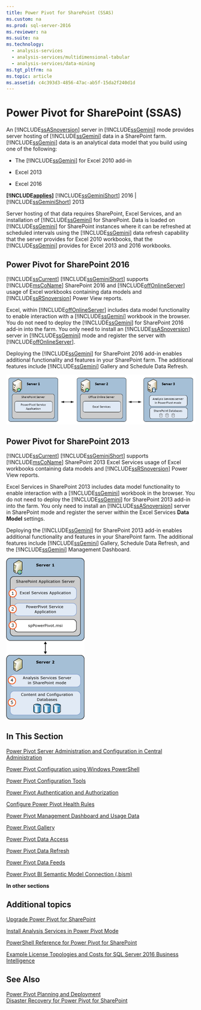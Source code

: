 ```yaml
---
title: Power Pivot for SharePoint (SSAS)
ms.custom: na
ms.prod: sql-server-2016
ms.reviewer: na
ms.suite: na
ms.technology: 
  - analysis-services
  - analysis-services/multidimensional-tabular
  - analysis-services/data-mining
ms.tgt_pltfrm: na
ms.topic: article
ms.assetid: c4c393d3-4856-47ac-ab5f-15da2f240d1d
---
```

# Power Pivot for SharePoint (SSAS)
  An [!INCLUDE[ssASnoversion](../../Token\Other/ssASnoversion_md.md)] server in [!INCLUDE[ssGemini](../../Token\Other/ssGemini_md.md)] mode provides server hosting of [!INCLUDE[ssGemini](../../Token\Other/ssGemini_md.md)] data in a SharePoint farm. [!INCLUDE[ssGemini](../../Token\Other/ssGemini_md.md)] data is an analytical data model that you build using one of the following:  
  
-   The [!INCLUDE[ssGemini](../../Token\Other/ssGemini_md.md)] for Excel 2010 add\-in  
  
-   Excel 2013  
  
-   Excel 2016  
  
 **[!INCLUDE[applies](../../Token\Other/applies_md.md)]**  [!INCLUDE[ssGeminiShort](../../Token\Other/ssGeminiShort_md.md)] 2016 | [!INCLUDE[ssGeminiShort](../../Token\Other/ssGeminiShort_md.md)] 2013  
  
 Server hosting of that data requires SharePoint, Excel Services, and an installation of [!INCLUDE[ssGemini](../../Token\Other/ssGemini_md.md)] for SharePoint. Data is loaded on [!INCLUDE[ssGemini](../../Token\Other/ssGemini_md.md)] for SharePoint instances where it can be refreshed at scheduled intervals using the [!INCLUDE[ssGemini](../../Token\Other/ssGemini_md.md)] data refresh capability that the server provides for Excel 2010 workbooks, that the [!INCLUDE[ssGemini](../../Token\Other/ssGemini_md.md)] provides for Excel 2013 and 2016 workbooks.  
  
## Power Pivot for SharePoint 2016  
 [!INCLUDE[ssCurrent](../../Token\Other/ssCurrent_md.md)] [!INCLUDE[ssGeminiShort](../../Token\Other/ssGeminiShort_md.md)] supports [!INCLUDE[msCoName](../../Token\Other/msCoName_md.md)] SharePoint 2016 and [!INCLUDE[offOnlineServer](../../Token\Other/offOnlineServer_md.md)] usage of Excel workbooks containing data models and [!INCLUDE[ssRSnoversion](../../Token\Other/ssRSnoversion_md.md)] Power View reports.  
  
 Excel, within [!INCLUDE[offOnlineServer](../../Token\Other/offOnlineServer_md.md)] includes data model functionality to enable interaction with a [!INCLUDE[ssGemini](../../Token\Other/ssGemini_md.md)] workbook in the browser. You do not need to deploy the [!INCLUDE[ssGemini](../../Token\Other/ssGemini_md.md)] for SharePoint 2016 add\-in into the farm. You only need to install an [!INCLUDE[ssASnoversion](../../Token\Other/ssASnoversion_md.md)] server in [!INCLUDE[ssGemini](../../Token\Other/ssGemini_md.md)] mode and register the server with [!INCLUDE[offOnlineServer](../../Token\Other/offOnlineServer_md.md)].  
  
 Deploying the [!INCLUDE[ssGemini](../../Token\Other/ssGemini_md.md)] for SharePoint 2016 add\-in enables additional functionality and features in your SharePoint farm. The additional features include [!INCLUDE[ssGemini](../../Token\Other/ssGemini_md.md)] Gallery and Schedule Data Refresh.  
  
 ![SSAS Power Pivot Mode 3 Server with Office Online Server](../../Images\Image\ImageNotContaina/AS_PowerPivot_Mode_3Server_OOS_Deploy.png "AS_PowerPivot_Mode_3Server_OOS_Deploy")  
  
## Power Pivot for SharePoint 2013  
 [!INCLUDE[ssCurrent](../../Token\Other/ssCurrent_md.md)] [!INCLUDE[ssGeminiShort](../../Token\Other/ssGeminiShort_md.md)] supports [!INCLUDE[msCoName](../../Token\Other/msCoName_md.md)] SharePoint 2013 Excel Services usage of Excel workbooks containing data models and [!INCLUDE[ssRSnoversion](../../Token\Other/ssRSnoversion_md.md)] Power View reports.  
  
 Excel Services in SharePoint 2013 includes data model functionality to enable interaction with a [!INCLUDE[ssGemini](../../Token\Other/ssGemini_md.md)] workbook in the browser. You do not need to deploy the [!INCLUDE[ssGemini](../../Token\Other/ssGemini_md.md)] for SharePoint 2013 add\-in into the farm. You only need to install an [!INCLUDE[ssASnoversion](../../Token\Other/ssASnoversion_md.md)] server in SharePoint mode and register the server within the Excel Services **Data Model** settings.  
  
 Deploying the [!INCLUDE[ssGemini](../../Token\Other/ssGemini_md.md)] for SharePoint 2013 add\-in enables additional functionality and features in your SharePoint farm. The additional features include [!INCLUDE[ssGemini](../../Token\Other/ssGemini_md.md)] Gallery, Schedule Data Refresh, and the [!INCLUDE[ssGemini](../../Token\Other/ssGemini_md.md)] Management Dashboard.  
  
 ![SSAS PowerPivot Mode 2 Server Deployment](../../Images\Image\ImageNotContaina/AS_PowerPivot_Mode_2server_Deployment.gif "AS_PowerPivot_Mode_2server_Deployment")  
  
##  <a name="bkmk_RelatedContent"></a> In This Section  
 [Power Pivot Server Administration and Configuration in Central Administration](../../Topics\TopicNameNotContainA/Power-Pivot-Server-Administration-and-Configuration-in-Central-Administration.md)  
  
 [Power Pivot Configuration using Windows PowerShell](../../Topics\TopicNameNotContainA/Power-Pivot-Configuration-using-Windows-PowerShell.md)  
  
 [Power Pivot Configuration Tools](../../Topics\TopicNameNotContainA/Power-Pivot-Configuration-Tools.md)  
  
 [Power Pivot Authentication and Authorization](../../Topics\TopicNameNotContainA/Power-Pivot-Authentication-and-Authorization.md)  
  
 [Configure Power Pivot Health Rules](../../Topics\TopicNameNotContainA/Configure-Power-Pivot-Health-Rules.md)  
  
 [Power Pivot Management Dashboard and Usage Data](../../Topics\TopicNameNotContainA/Power-Pivot-Management-Dashboard-and-Usage-Data.md)  
  
 [Power Pivot Gallery](../../Topics\TopicNameNotContainA/Power-Pivot-Gallery.md)  
  
 [Power Pivot Data Access](../../Topics\TopicNameNotContainA/Power-Pivot-Data-Access.md)  
  
 [Power Pivot Data Refresh](../../Topics\TopicNameNotContainA/Power-Pivot-Data-Refresh.md)  
  
 [Power Pivot Data Feeds](../../Topics\TopicNameNotContainA/Power-Pivot-Data-Feeds.md)  
  
 [Power Pivot BI Semantic Model Connection &#40;.bism&#41;](../Topic/Power%20Pivot%20BI%20Semantic%20Model%20Connection%20\(.bism\).md)  
  
 **In other sections**  
  
## Additional topics  
 [Upgrade Power Pivot for SharePoint](../../Topics\TopicNameNotContainA/Upgrade-Power-Pivot-for-SharePoint.md)  
  
 [Install Analysis Services in Power Pivot Mode](../../Topics\TopicNameNotContainA/Install-Analysis-Services-in-Power-Pivot-Mode.md)  
  
 [PowerShell Reference for Power Pivot for SharePoint](../../Topics\TopicNameNotContainA/PowerShell-Reference-for-Power-Pivot-for-SharePoint.md)  
  
 [Example License Topologies and Costs  for SQL Server 2016 Business Intelligence](../../Topics\TopicNameNotContainA/Example-License-Topologies-and-Costs--for-SQL-Server-2016-Business-Intelligence.md)  
  
## See Also  
 [Power Pivot Planning and Deployment](http://go.microsoft.com/fwlink/?linkID=220972)   
 [Disaster Recovery for Power Pivot for SharePoint](http://go.microsoft.com/fwlink/p/?LinkId=389570)  
  
  
